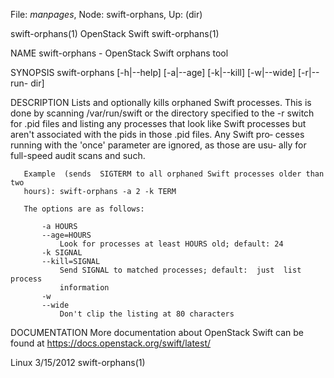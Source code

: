 File: *manpages*,  Node: swift-orphans,  Up: (dir)

swift-orphans(1)                OpenStack Swift               swift-orphans(1)



NAME
       swift-orphans - OpenStack Swift orphans tool


SYNOPSIS
       swift-orphans [-h|--help] [-a|--age] [-k|--kill] [-w|--wide] [-r|--run-
       dir]



DESCRIPTION
       Lists and optionally kills orphaned Swift processes. This  is  done  by
       scanning /var/run/swift or the directory specified to the -r switch for
       .pid files and listing any processes that look like Swift processes but
       aren't  associated  with  the  pids in those .pid files. Any Swift pro‐
       cesses running with the 'once' parameter are ignored, as those are usu‐
       ally for full-speed audit scans and such.

       Example  (sends  SIGTERM to all orphaned Swift processes older than two
       hours): swift-orphans -a 2 -k TERM

       The options are as follows:

           -a HOURS
           --age=HOURS
               Look for processes at least HOURS old; default: 24
           -k SIGNAL
           --kill=SIGNAL
               Send SIGNAL to matched processes; default:  just  list  process
               information
           -w
           --wide
               Don't clip the listing at 80 characters



DOCUMENTATION
       More   documentation   about   OpenStack   Swift   can   be   found  at
       https://docs.openstack.org/swift/latest/




Linux                              3/15/2012                  swift-orphans(1)
